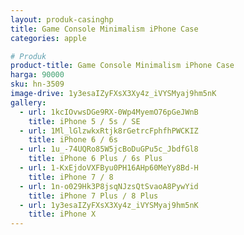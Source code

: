 ```yaml
---
layout: produk-casinghp
title: Game Console Minimalism iPhone Case
categories: apple

# Produk
product-title: Game Console Minimalism iPhone Case
harga: 90000
sku: hn-3509
image-drive: 1y3esaIZyFXsX3Xy4z_iVYSMyaj9hm5nK
gallery:
  - url: 1kcIOvwsDGe9RX-0Wp4MyemO76pGeJWnB
    title: iPhone 5 / 5s / SE
  - url: 1Ml_lGlzwkxRtjk8rGetrcFphfhPWCKIZ
    title: iPhone 6 / 6s
  - url: 1u_-74UQRo85W5jcBoDuGPu5c_JbdfGl8
    title: iPhone 6 Plus / 6s Plus
  - url: 1-KxEjdoVXFByu0PH16AHp60MeYy8Bd-H
    title: iPhone 7 / 8
  - url: 1n-o029Hk3P8jsqNJzsQtSvaoA8PywYid
    title: iPhone 7 Plus / 8 Plus
  - url: 1y3esaIZyFXsX3Xy4z_iVYSMyaj9hm5nK
    title: iPhone X
---
```

